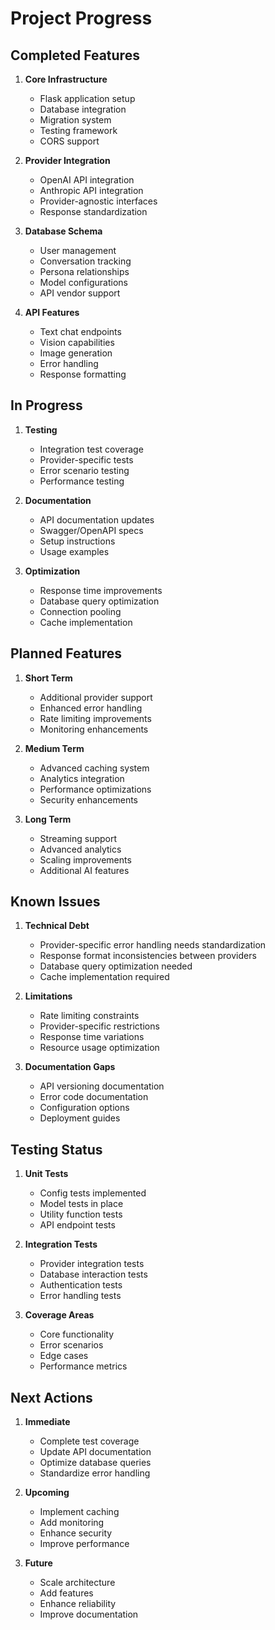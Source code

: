 # Project Progress

## Completed Features

1. **Core Infrastructure**

   - Flask application setup
   - Database integration
   - Migration system
   - Testing framework
   - CORS support

2. **Provider Integration**

   - OpenAI API integration
   - Anthropic API integration
   - Provider-agnostic interfaces
   - Response standardization

3. **Database Schema**

   - User management
   - Conversation tracking
   - Persona relationships
   - Model configurations
   - API vendor support

4. **API Features**

   - Text chat endpoints
   - Vision capabilities
   - Image generation
   - Error handling
   - Response formatting

## In Progress

1. **Testing**

   - Integration test coverage
   - Provider-specific tests
   - Error scenario testing
   - Performance testing

2. **Documentation**

   - API documentation updates
   - Swagger/OpenAPI specs
   - Setup instructions
   - Usage examples

3. **Optimization**

   - Response time improvements
   - Database query optimization
   - Connection pooling
   - Cache implementation

## Planned Features

1. **Short Term**

   - Additional provider support
   - Enhanced error handling
   - Rate limiting improvements
   - Monitoring enhancements

2. **Medium Term**

   - Advanced caching system
   - Analytics integration
   - Performance optimizations
   - Security enhancements

3. **Long Term**

   - Streaming support
   - Advanced analytics
   - Scaling improvements
   - Additional AI features

## Known Issues

1. **Technical Debt**

   - Provider-specific error handling needs standardization
   - Response format inconsistencies between providers
   - Database query optimization needed
   - Cache implementation required

2. **Limitations**

   - Rate limiting constraints
   - Provider-specific restrictions
   - Response time variations
   - Resource usage optimization

3. **Documentation Gaps**

   - API versioning documentation
   - Error code documentation
   - Configuration options
   - Deployment guides

## Testing Status

1. **Unit Tests**

   - Config tests implemented
   - Model tests in place
   - Utility function tests
   - API endpoint tests

2. **Integration Tests**

   - Provider integration tests
   - Database interaction tests
   - Authentication tests
   - Error handling tests

3. **Coverage Areas**

   - Core functionality
   - Error scenarios
   - Edge cases
   - Performance metrics

## Next Actions

1. **Immediate**

   - Complete test coverage
   - Update API documentation
   - Optimize database queries
   - Standardize error handling

2. **Upcoming**

   - Implement caching
   - Add monitoring
   - Enhance security
   - Improve performance

3. **Future**

   - Scale architecture
   - Add features
   - Enhance reliability
   - Improve documentation
